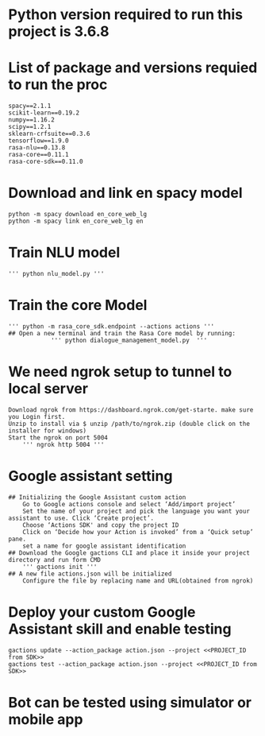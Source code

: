 		
# Python version required to run this project is 3.6.8
# List of package and versions requied to run the proc
	spacy==2.1.1
	scikit-learn==0.19.2
	numpy==1.16.2
	scipy==1.2.1
	sklearn-crfsuite==0.3.6
	tensorflow==1.9.0
	rasa-nlu==0.13.8
	rasa-core==0.11.1
	rasa-core-sdk==0.11.0
# Download and link en spacy model
	python -m spacy download en_core_web_lg
	python -m spacy link en_core_web_lg en
# Train NLU model
	''' python nlu_model.py '''
# Train the core Model
	''' python -m rasa_core_sdk.endpoint --actions actions '''
	## Open a new terminal and train the Rasa Core model by running:
				''' python dialogue_management_model.py  '''
				
# We need ngrok setup to tunnel to local server
	Download ngrok from https://dashboard.ngrok.com/get-starte. make sure you Login first.
	Unzip to install via $ unzip /path/to/ngrok.zip (double click on the installer for windows)
	Start the ngrok on port 5004
		''' ngrok http 5004 '''
	
# Google assistant setting
	## Initializing the Google Assistant custom action
		Go to Google actions console and select ‘Add/import project’
		Set the name of your project and pick the language you want your assistant to use. Click ‘Create project’.
		Choose ‘Actions SDK' and copy the project ID
		Click on ‘Decide how your Action is invoked’ from a ‘Quick setup’ pane.
		set a name for google assistant identification
	## Download the Google gactions CLI and place it inside your project directory and run form CMD
		''' gactions init '''
	## A new file actions.json will be initialized
		Configure the file by replacing name and URL(obtained from ngrok)
		
# Deploy your custom Google Assistant skill and enable testing
	gactions update --action_package action.json --project <<PROJECT_ID from SDK>>
	gactions test --action_package action.json --project <<PROJECT_ID from SDK>>
		
# Bot can be tested using simulator or mobile app		
		
	
